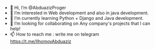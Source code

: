 - 👋 Hi, I’m @AbduazizProger
- 👀 I’m interested in Web development and also in java development.
- 🌱 I’m currently learning Python + Django and Java development.
- 💞️ I’m looking for collaborating on Any company's projects that I can help!
- 📫 How to reach me : write me on telegram https://t.me/IlhomovAbduaziz

<!---
AbduazizProger/AbduazizProger is a ✨ special ✨ repository because its `README.md` (this file) appears on your GitHub profile.
You can click the Preview link to take a look at your changes.
--->
